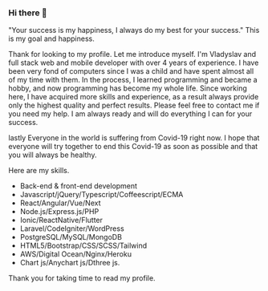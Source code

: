 ### Hi there 👋

<!--
**hellovlady/hellovlady** is a ✨ _special_ ✨ repository because its `README.md` (this file) appears on your GitHub profile.

Here are some ideas to get you started:

- 🔭 I’m currently working on ...
- 🌱 I’m currently learning ...
- 👯 I’m looking to collaborate on ...
- 🤔 I’m looking for help with ...
- 💬 Ask me about ...
- 📫 How to reach me: ...
- 😄 Pronouns: ...
- ⚡ Fun fact: ...
-->

"Your success is my happiness, I always do my best for your success."
This is my goal and happiness.

Thank for looking to my profile.
Let me introduce myself.
I'm Vladyslav and full stack web and mobile developer with over 4 years of experience.
I have been very fond of computers since I was a child and have spent almost all of my time with them.
In the process, I learned programming and became a hobby, and now programming has become my whole life.
Since working here, I have acquired more skills and experience, as a result always provide only the highest quality and perfect results.
Please feel free to contact me if you need my help. 
I am always ready and will do everything I can for your success.

lastly
Everyone in the world is suffering from Covid-19 right now. 
I hope that everyone will try together to end this Covid-19 as soon as possible and that you will always be healthy.

Here are my skills.
- Back-end & front-end development
- Javascript/jQuery/Typescript/Coffeescript/ECMA
- React/Angular/Vue/Next
- Node.js/Express.js/PHP
- Ionic/ReactNative/Flutter
- Laravel/CodeIgniter/WordPress
- PostgreSQL/MySQL/MongoDB
- HTML5/Bootstrap/CSS/SCSS/Tailwind
- AWS/Digital Ocean/Nginx/Heroku
- Chart js/Anychart js/Dthree js.

Thank you for taking time to read my profile.

